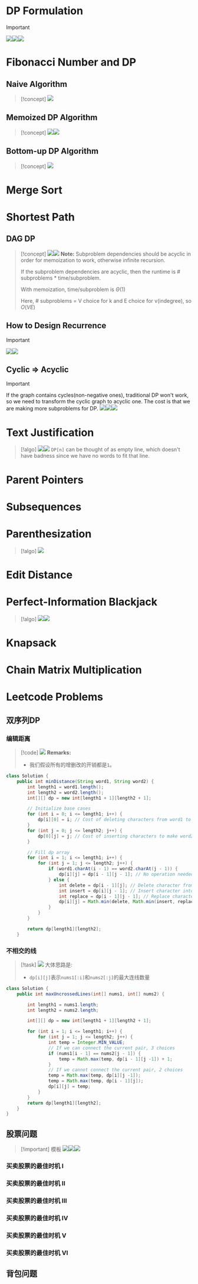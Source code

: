 # DP Formulation
> [!important]
> ![](Dynamic_Programming.assets/image-20240214225052055.png)![](Dynamic_Programming.assets/image-20240214225041101.png)![](Dynamic_Programming.assets/image-20240214225102209.png)


# Fibonacci Number and DP
## Naive Algorithm
> [!concept]
> ![](Dynamic_Programming.assets/image-20240201170309701.png)



## Memoized DP Algorithm
> [!concept]
> ![](Dynamic_Programming.assets/image-20240201170333612.png)![](Dynamic_Programming.assets/image-20240201170342846.png)


## Bottom-up DP Algorithm
> [!concept]
> ![](Dynamic_Programming.assets/image-20240201170555933.png)



# Merge Sort





# Shortest Path
## DAG DP
> [!concept]
> ![](Dynamic_Programming.assets/image-20240201171402110.png)![](Dynamic_Programming.assets/image-20240201171409172.png)
> **Note:** Subproblem dependencies should be acyclic in order for memoization to work, otherwise infinite recursion.
> 
> If the subproblem dependencies are acyclic, then the runtime is # subproblems * time/subproblem.
> 
> With memoization, time/subproblem is $\Theta(1)$
> 
> Here, # subproblems = V choice for k and E choice for v(indegree), so $O(VE)$


## How to Design Recurrence
> [!important]
> ![](Dynamic_Programming.assets/image-20240201231020304.png)![](Dynamic_Programming.assets/image-20240201231025023.png)





## Cyclic => Acyclic
> [!important]
> If the graph contains cycles(non-negative ones), traditional DP won't work, so we need to transform the cyclic graph to acyclic one. The cost is that we are making more subproblems for DP.
> ![](Dynamic_Programming.assets/image-20240201230123149.png)![](Dynamic_Programming.assets/image-20240201230130981.png)![](Dynamic_Programming.assets/image-20240201230137089.png)




# Text Justification
> [!algo]
> ![](Dynamic_Programming.assets/image-20240410215701040.png)![](Dynamic_Programming.assets/image-20240410215728529.png)
> `DP[n]` can be thought of as empty line, which doesn't have badness since we have no words to fit that line.




# Parent Pointers

 

# Subsequences



# Parenthesization
> [!algo]
> ![](Dynamic_Programming.assets/image-20240705204919276.png)





# Edit Distance





# Perfect-Information Blackjack
> [!algo]
> ![](Dynamic_Programming.assets/image-20240411132735561.png)![](Dynamic_Programming.assets/image-20240411132742466.png)








# Knapsack





# Chain Matrix Multiplication




# Leetcode Problems
## 双序列DP
### 编辑距离
> [!code]
> ![](Dynamic_Programming.assets/image-20240705221712465.png)
> **Remarks:**
> - 我们假设所有的增删改的开销都是`1`。
```java
class Solution {
    public int minDistance(String word1, String word2) {
        int length1 = word1.length();
        int length2 = word2.length();
        int[][] dp = new int[length1 + 1][length2 + 1];

        // Initialize base cases
        for (int i = 0; i <= length1; i++) {
            dp[i][0] = i; // Cost of deleting characters from word1 to make it empty
        }
        for (int j = 0; j <= length2; j++) {
            dp[0][j] = j; // Cost of inserting characters to make word2 from empty
        }

        // Fill dp array
        for (int i = 1; i <= length1; i++) {
            for (int j = 1; j <= length2; j++) {
                if (word1.charAt(i - 1) == word2.charAt(j - 1)) {
                    dp[i][j] = dp[i - 1][j - 1]; // No operation needed
                } else {
                    int delete = dp[i - 1][j]; // Delete character from word1
                    int insert = dp[i][j - 1]; // Insert character into word1
                    int replace = dp[i - 1][j - 1]; // Replace character in word1
                    dp[i][j] = Math.min(delete, Math.min(insert, replace)) + 1;
                }
            }
        }

        return dp[length1][length2];
    }

```




### 不相交的线
> [!task]
> ![](Dynamic_Programming.assets/image-20240706170728183.png)
> 大体思路是:
> - `dp[i][j]`表示`nums1[:i]`和`nums2[:j]`的最大连线数量
```java
class Solution {
    public int maxUncrossedLines(int[] nums1, int[] nums2) {

        int length1 = nums1.length;
        int length2 = nums2.length;

        int[][] dp = new int[length1 + 1][length2 + 1];

        for (int i = 1; i <= length1; i++) {
            for (int j = 1; j <= length2; j++) {
                int temp = Integer.MIN_VALUE;
                // If we can connect the current pair, 3 choices
                if (nums1[i - 1] == nums2[j - 1]) {
                    temp = Math.max(temp, dp[i - 1][j -1]) + 1;
                }
                // If we cannot connect the current pair, 2 choices
                temp = Math.max(temp, dp[i][j -1]);
                temp = Math.max(temp, dp[i - 1][j]);
                dp[i][j] = temp;
            }
        }
        return dp[length1][length2];
    }
}
```




## 股票问题
> [!important] 模板
> ![](Dynamic_Programming.assets/image-20240706175720275.png)![](Dynamic_Programming.assets/image-20240706175738996.png)![](Dynamic_Programming.assets/image-20240706175937132.png)


### 买卖股票的最佳时机 I



### 买卖股票的最佳时机 II



### 买卖股票的最佳时机 III


### 买卖股票的最佳时机 IV


### 买卖股票的最佳时机 V


### 买卖股票的最佳时机 VI



## 背包问题




